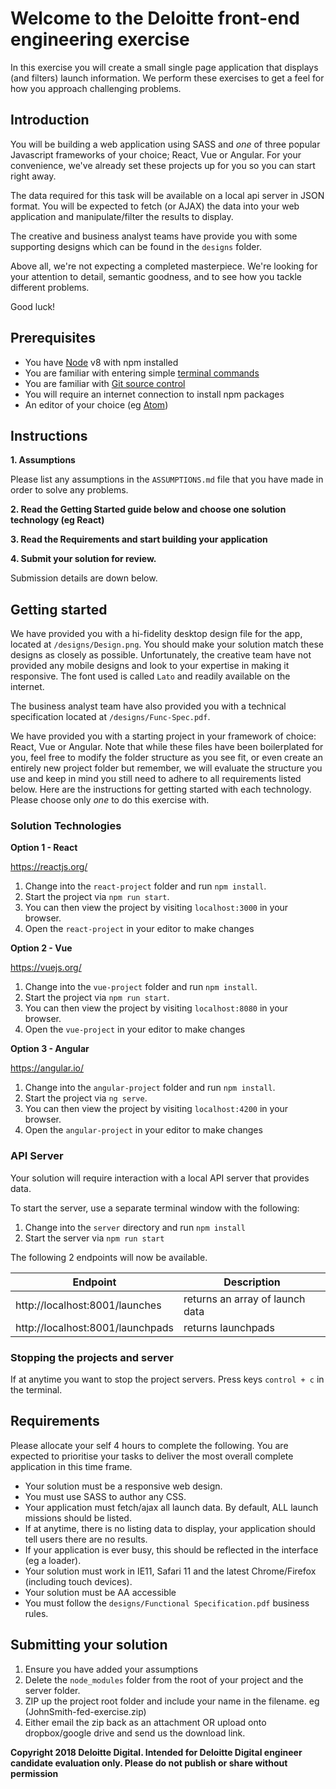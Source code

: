 # Welcome to the Deloitte front-end engineering exercise

In this exercise you will create a small single page application that displays (and filters) launch information. 
We perform these exercises to get a feel for how you approach challenging problems.

## Introduction

You will be building a web application using SASS and *one* of three popular Javascript frameworks of your choice; React, 
Vue or Angular. For your convenience, we've already set these projects up for you so you can start right away.

The data required for this task will be available on a local api server in JSON format. You will be expected to fetch 
(or AJAX) the data into your web application and manipulate/filter the results to display.

The creative and business analyst teams have provide you with some supporting designs which can be found in the `designs`
folder.

Above all, we're not expecting a completed masterpiece. We're looking for your attention to detail, semantic goodness, 
and to see how you tackle different problems.

Good luck!

## Prerequisites

- You have [Node](https://nodejs.org/en/) v8 with npm installed
- You are familiar with entering simple [terminal commands](http://blog.teamtreehouse.com/introduction-to-the-mac-os-x-command-line)
- You are familiar with [Git source control](https://product.hubspot.com/blog/git-and-github-tutorial-for-beginners)
- You will require an internet connection to install npm packages
- An editor of your choice (eg [Atom](https://atom.io/))


## Instructions

**1. Assumptions**

Please list any assumptions in the `ASSUMPTIONS.md` file that you have made in order to solve any problems.

**2. Read the Getting Started guide below and choose one solution technology (eg React)**

**3. Read the Requirements and start building your application**

**4. Submit your solution for review.**

Submission details are down below.

## Getting started

We have provided you with a hi-fidelity desktop design file for the app, located at `/designs/Design.png`. You should 
make your solution match these designs as closely as possible. Unfortunately, the creative team have not provided any 
mobile designs and look to your expertise in making it responsive. The font used is called `Lato` and readily available 
on the internet. 

The business analyst team have also provided you with a technical specification located at `/designs/Func-Spec.pdf`.

We have provided you with a starting project in your framework of choice: React, Vue or Angular. Note that while 
these files have been boilerplated for you, feel free to modify the folder structure as you see fit, or even create an 
entirely new project folder but remember, we will evaluate the structure you use and keep in mind you still need to 
adhere to all requirements listed below. Here are the instructions for getting started 
with each technology. Please choose only *one* to do this exercise with.

### Solution Technologies

**Option 1 - React**

https://reactjs.org/

1. Change into the `react-project` folder and run `npm install`. 
1. Start the project via `npm run start`. 
1. You can then view the project by visiting `localhost:3000` in your browser.
1. Open the `react-project` in your editor to make changes

**Option 2 - Vue**

https://vuejs.org/

1. Change into the `vue-project` folder and run `npm install`. 
1. Start the project via `npm run start`. 
1. You can then view the project by visiting `localhost:8080` in your browser.
1. Open the `vue-project` in your editor to make changes

**Option 3 - Angular**

https://angular.io/

1. Change into the `angular-project` folder and run `npm install`. 
1. Start the project via `ng serve`. 
1. You can then view the project by visiting `localhost:4200` in your browser.
1. Open the `angular-project` in your editor to make changes
 
### API Server

Your solution will require interaction with a local API server that provides data.

To start the server, use a separate terminal window with the following:

1. Change into the `server` directory and run `npm install`
1. Start the server via `npm run start`

The following 2 endpoints will now be available.

| Endpoint                             | Description                       |
| ------------------------------------ | --------------------------------- |
| http://localhost:8001/launches       | returns an array of launch data   |
| http://localhost:8001/launchpads     | returns launchpads                |

### Stopping the projects and server

If at anytime you want to stop the project servers. Press keys `control + c` in the terminal.

## Requirements

Please allocate your self 4 hours to complete the following. You are expected to prioritise your 
tasks to deliver the most overall complete application in this time frame.

- Your solution must be a responsive web design.
- You must use SASS to author any CSS.
- Your application must fetch/ajax all launch data. By default, ALL launch missions should be listed.
- If at anytime, there is no listing data to display, your application should tell users there are no results.
- If your application is ever busy, this should be reflected in the interface (eg a loader).
- Your solution must work in IE11, Safari 11 and the latest Chrome/Firefox (including touch devices).
- Your solution must be AA accessible
- You must follow the `designs/Functional Specification.pdf` business rules.

## Submitting your solution

1. Ensure you have added your assumptions
1. Delete the `node_modules` folder from the root of your project and the server folder.
1. ZIP up the project root folder and include your name in the filename. eg (JohnSmith-fed-exercise.zip)
1. Either email the zip back as an attachment OR upload onto dropbox/google drive and send us the download link.


**Copyright 2018 Deloitte Digital. Intended for Deloitte Digital engineer candidate evaluation only. Please do not 
publish or share without permission**

